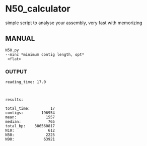 # N50_calculator
simple script to analyse your assembly, very fast with memorizing

## MANUAL  
  
    N50.py
	--minc *minimum contig length, opt*
	 <flat>


### OUTPUT
  
    


    reading_time: 17.0
    
    
    
    results:
    
    total_time:         17
    contigs:        196954
    mean:             1557
    median:            765
    total_bp:    306560817
    N10:               612
    N50:              2225
    N90:             63921



